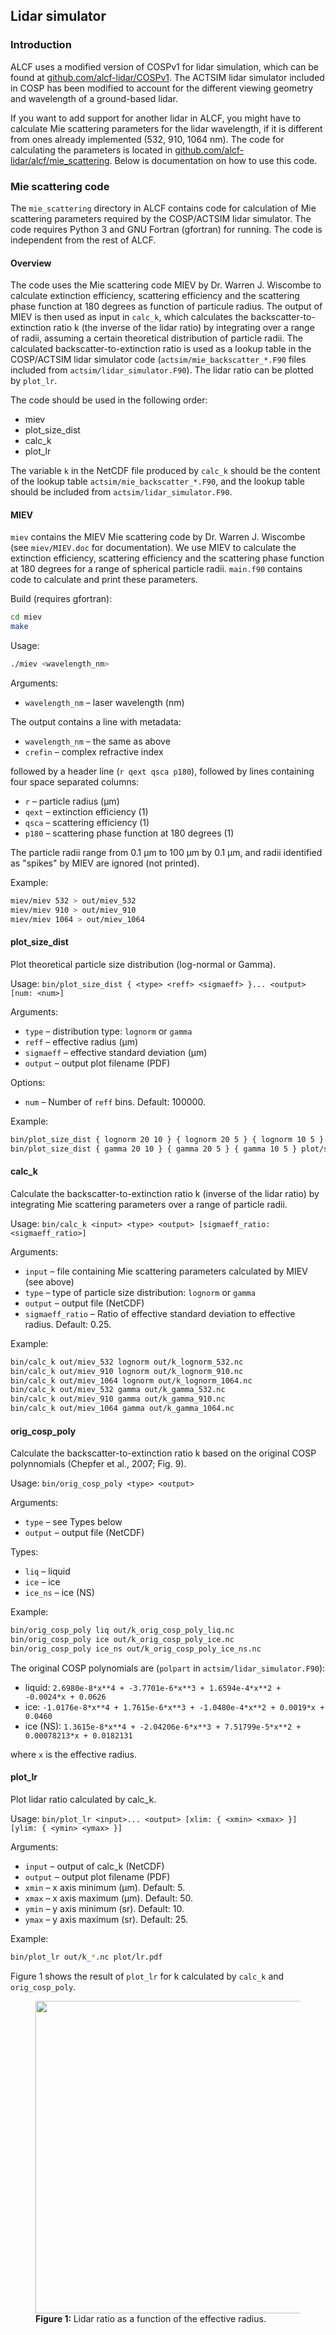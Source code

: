 ## Lidar simulator

### Introduction

ALCF uses a modified version of COSPv1 for lidar simulation, which can
be found at [github.com/alcf-lidar/COSPv1](https://github.com/alcf-lidar/COSPv1).
The ACTSIM lidar simulator included in COSP has been modified to account
for the different viewing geometry and wavelength of a ground-based lidar.

If you want to add support for another lidar in ALCF, you might have to
calculate Mie scattering parameters for the lidar wavelength, if it
is different from ones already implemented (532, 910, 1064 nm).
The code for calculating the parameters is located in
[github.com/alcf-lidar/alcf/mie_scattering](https://github.com/alcf-lidar/alcf/tree/master/mie_scattering).
Below is documentation on how to use this code.

### Mie scattering code

The `mie_scattering` directory in ALCF contains code for calculation of Mie
scattering parameters required by the COSP/ACTSIM lidar simulator.
The code requires Python 3 and GNU Fortran (gfortran) for running.
The code is independent from the rest of ALCF.

#### Overview

The code uses the Mie scattering code MIEV by Dr. Warren J. Wiscombe to
calculate extinction efficiency, scattering efficiency and the scattering phase
function
at 180 degrees as function of particule radius. The output of MIEV is then
used as input in `calc_k`, which calculates the backscatter-to-extinction
ratio k (the inverse of the lidar ratio) by integrating over a range
of radii, assuming a certain theoretical distribution of particle radii.
The calculated backscatter-to-extinction ratio is used as a lookup table
in the COSP/ACTSIM lidar simulator code (`actsim/mie_backscatter_*.F90` files
included from `actsim/lidar_simulator.F90`). The lidar ratio can be plotted by
`plot_lr`.

The code should be used in the following order:

- miev
- plot_size_dist
- calc_k
- plot_lr

The variable `k` in the NetCDF file produced by `calc_k` should be the content
of the lookup table `actsim/mie_backscatter_*.F90`, and the lookup table
should be included from `actsim/lidar_simulator.F90`.

#### MIEV

`miev` contains the MIEV Mie scattering code by Dr. Warren J. Wiscombe
(see `miev/MIEV.doc` for documentation). We use MIEV to calculate the
extinction efficiency, scattering efficiency and the scattering phase function
at 180 degrees for a range of spherical particle radii. `main.f90` contains code
to calculate and print these parameters.

Build (requires gfortran):

```sh
cd miev
make
```

Usage:

```sh
./miev <wavelength_nm>
```

Arguments:

- `wavelength_nm` – laser wavelength (nm)

The output contains a line with metadata:

- `wavelength_nm` – the same as above
- `crefin` – complex refractive index

followed by a header line (`r qext qsca p180`), followed by lines containing
four space separated columns:

- `r` – particle radius (μm)
- `qext` – extinction efficiency (1)
- `qsca` – scattering efficiency (1)
- `p180` – scattering phase function at 180 degrees (1)

The particle radii range from 0.1 μm to 100 μm by 0.1 μm, and radii
identified as "spikes" by MIEV are ignored (not printed).

Example:

```sh
miev/miev 532 > out/miev_532
miev/miev 910 > out/miev_910
miev/miev 1064 > out/miev_1064
```

#### plot_size_dist

Plot theoretical particle size distribution (log-normal or Gamma).

Usage: `bin/plot_size_dist { <type> <reff> <sigmaeff> }... <output> [num: <num>]`

Arguments:

- `type` – distribution type: `lognorm` or `gamma`
- `reff` – effective radius (μm)
- `sigmaeff` – effective standard deviation (μm)
- `output` – output plot filename (PDF)

Options:

- `num` – Number of `reff` bins. Default: 100000.

Example:

```sh
bin/plot_size_dist { lognorm 20 10 } { lognorm 20 5 } { lognorm 10 5 } plot/size_dist_lognorm.pdf
bin/plot_size_dist { gamma 20 10 } { gamma 20 5 } { gamma 10 5 } plot/size_dist_gamma.pdf
```

#### calc_k

Calculate the backscatter-to-extinction ratio k (inverse of the lidar ratio)
by integrating Mie scattering parameters over a range of particle radii.

Usage: `bin/calc_k <input> <type> <output> [sigmaeff_ratio: <sigmaeff_ratio>]`

Arguments:

- `input` – file containing Mie scattering parameters calculated by
    MIEV (see above)
- `type` – type of particle size distribution: `lognorm` or `gamma`
- `output` – output file (NetCDF)
- `sigmaeff_ratio` – Ratio of effective standard deviation to effective radius.
    Default: 0.25.

Example:

```sh
bin/calc_k out/miev_532 lognorm out/k_lognorm_532.nc
bin/calc_k out/miev_910 lognorm out/k_lognorm_910.nc
bin/calc_k out/miev_1064 lognorm out/k_lognorm_1064.nc
bin/calc_k out/miev_532 gamma out/k_gamma_532.nc
bin/calc_k out/miev_910 gamma out/k_gamma_910.nc
bin/calc_k out/miev_1064 gamma out/k_gamma_1064.nc
```

#### orig_cosp_poly

Calculate the backscatter-to-extinction ratio k based on the original COSP
polynnomials (Chepfer et al., 2007; Fig. 9).

Usage: `bin/orig_cosp_poly <type> <output>`

Arguments:

- `type` – see Types below
- `output` – output file (NetCDF)

Types:

- `liq` – liquid
- `ice` – ice
- `ice_ns` – ice (NS)

Example:

```sh
bin/orig_cosp_poly liq out/k_orig_cosp_poly_liq.nc
bin/orig_cosp_poly ice out/k_orig_cosp_poly_ice.nc
bin/orig_cosp_poly ice_ns out/k_orig_cosp_poly_ice_ns.nc
```

The original COSP polynomials are (`polpart` in `actsim/lidar_simulator.F90`):

- liquid: `2.6980e-8*x**4 + -3.7701e-6*x**3 + 1.6594e-4*x**2 + -0.0024*x + 0.0626`
- ice: `-1.0176e-8*x**4 + 1.7615e-6*x**3 + -1.0480e-4*x**2 + 0.0019*x + 0.0460`
- ice (NS): `1.3615e-8*x**4 + -2.04206e-6*x**3 + 7.51799e-5*x**2 + 0.00078213*x + 0.0182131`

where `x` is the effective radius.

#### plot_lr

Plot lidar ratio calculated by calc_k.

Usage: `bin/plot_lr <input>... <output> [xlim: { <xmin> <xmax> }] [ylim: { <ymin> <ymax> }]`

Arguments:

- `input` – output of calc_k (NetCDF)
- `output` – output plot filename (PDF)
- `xmin` – x axis minimum (μm). Default: 5.
- `xmax` – x axis maximum (μm). Default: 50.
- `ymin` – y axis minimum (sr). Default: 10.
- `ymax` – y axis maximum (sr). Default: 25.

Example:

```sh
bin/plot_lr out/k_*.nc plot/lr.pdf
```

Figure 1 shows the result of `plot_lr` for k calculated by
`calc_k` and `orig_cosp_poly`.

<figure><a href="lr.png"><img src="lr.png" width="500" /></a><figcaption><strong>Figure 1: </strong>Lidar ratio as a function of the effective radius.</figcaption></figure>
